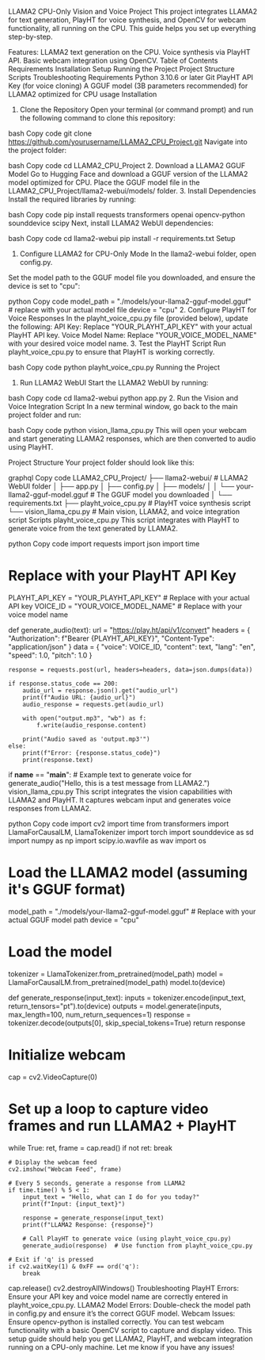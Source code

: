 LLAMA2 CPU-Only Vision and Voice Project
This project integrates LLAMA2 for text generation, PlayHT for voice synthesis, and OpenCV for webcam functionality, all running on the CPU. This guide helps you set up everything step-by-step.

Features:
LLAMA2 text generation on the CPU.
Voice synthesis via PlayHT API.
Basic webcam integration using OpenCV.
Table of Contents
Requirements
Installation
Setup
Running the Project
Project Structure
Scripts
Troubleshooting
Requirements
Python 3.10.6 or later
Git
PlayHT API Key (for voice cloning)
A GGUF model (3B parameters recommended) for LLAMA2 optimized for CPU usage
Installation
1. Clone the Repository
Open your terminal (or command prompt) and run the following command to clone this repository:

bash
Copy code
git clone https://github.com/yourusername/LLAMA2_CPU_Project.git
Navigate into the project folder:

bash
Copy code
cd LLAMA2_CPU_Project
2. Download a LLAMA2 GGUF Model
Go to Hugging Face and download a GGUF version of the LLAMA2 model optimized for CPU.
Place the GGUF model file in the LLAMA2_CPU_Project/llama2-webui/models/ folder.
3. Install Dependencies
Install the required libraries by running:

bash
Copy code
pip install requests transformers openai opencv-python sounddevice scipy
Next, install LLAMA2 WebUI dependencies:

bash
Copy code
cd llama2-webui
pip install -r requirements.txt
Setup
1. Configure LLAMA2 for CPU-Only Mode
In the llama2-webui folder, open config.py.

Set the model path to the GGUF model file you downloaded, and ensure the device is set to "cpu":

python
Copy code
model_path = "./models/your-llama2-gguf-model.gguf"  # replace with your actual model file
device = "cpu"
2. Configure PlayHT for Voice Responses
In the playht_voice_cpu.py file (provided below), update the following:
API Key: Replace "YOUR_PLAYHT_API_KEY" with your actual PlayHT API key.
Voice Model Name: Replace "YOUR_VOICE_MODEL_NAME" with your desired voice model name.
3. Test the PlayHT Script
Run playht_voice_cpu.py to ensure that PlayHT is working correctly.

bash
Copy code
python playht_voice_cpu.py
Running the Project
1. Run LLAMA2 WebUI
Start the LLAMA2 WebUI by running:

bash
Copy code
cd llama2-webui
python app.py
2. Run the Vision and Voice Integration Script
In a new terminal window, go back to the main project folder and run:

bash
Copy code
python vision_llama_cpu.py
This will open your webcam and start generating LLAMA2 responses, which are then converted to audio using PlayHT.

Project Structure
Your project folder should look like this:

graphql
Copy code
LLAMA2_CPU_Project/
├── llama2-webui/                  # LLAMA2 WebUI folder
│   ├── app.py
│   ├── config.py
│   ├── models/
│   │   └── your-llama2-gguf-model.gguf  # The GGUF model you downloaded
│   └── requirements.txt
├── playht_voice_cpu.py            # PlayHT voice synthesis script
└── vision_llama_cpu.py            # Main vision, LLAMA2, and voice integration script
Scripts
playht_voice_cpu.py
This script integrates with PlayHT to generate voice from the text generated by LLAMA2.

python
Copy code
import requests
import json
import time

# Replace with your PlayHT API Key
PLAYHT_API_KEY = "YOUR_PLAYHT_API_KEY"  # Replace with your actual API key
VOICE_ID = "YOUR_VOICE_MODEL_NAME"  # Replace with your voice model name

def generate_audio(text):
    url = "https://play.ht/api/v1/convert"
    headers = {
        "Authorization": f"Bearer {PLAYHT_API_KEY}",
        "Content-Type": "application/json"
    }
    data = {
        "voice": VOICE_ID,
        "content": text,
        "lang": "en",
        "speed": 1.0,
        "pitch": 1.0
    }

    response = requests.post(url, headers=headers, data=json.dumps(data))

    if response.status_code == 200:
        audio_url = response.json().get("audio_url")
        print(f"Audio URL: {audio_url}")
        audio_response = requests.get(audio_url)

        with open("output.mp3", "wb") as f:
            f.write(audio_response.content)
        
        print("Audio saved as 'output.mp3'")
    else:
        print(f"Error: {response.status_code}")
        print(response.text)

if __name__ == "__main__":
    # Example text to generate voice for
    generate_audio("Hello, this is a test message from LLAMA2.")
vision_llama_cpu.py
This script integrates the vision capabilities with LLAMA2 and PlayHT. It captures webcam input and generates voice responses from LLAMA2.

python
Copy code
import cv2
import time
from transformers import LlamaForCausalLM, LlamaTokenizer
import torch
import sounddevice as sd
import numpy as np
import scipy.io.wavfile as wav
import os

# Load the LLAMA2 model (assuming it's GGUF format)
model_path = "./models/your-llama2-gguf-model.gguf"  # Replace with your actual GGUF model path
device = "cpu"

# Load the model
tokenizer = LlamaTokenizer.from_pretrained(model_path)
model = LlamaForCausalLM.from_pretrained(model_path)
model.to(device)

def generate_response(input_text):
    inputs = tokenizer.encode(input_text, return_tensors="pt").to(device)
    outputs = model.generate(inputs, max_length=100, num_return_sequences=1)
    response = tokenizer.decode(outputs[0], skip_special_tokens=True)
    return response

# Initialize webcam
cap = cv2.VideoCapture(0)

# Set up a loop to capture video frames and run LLAMA2 + PlayHT
while True:
    ret, frame = cap.read()
    if not ret:
        break
    
    # Display the webcam feed
    cv2.imshow("Webcam Feed", frame)
    
    # Every 5 seconds, generate a response from LLAMA2
    if time.time() % 5 < 1:
        input_text = "Hello, what can I do for you today?"
        print(f"Input: {input_text}")
        
        response = generate_response(input_text)
        print(f"LLAMA2 Response: {response}")
        
        # Call PlayHT to generate voice (using playht_voice_cpu.py)
        generate_audio(response)  # Use function from playht_voice_cpu.py
        
    # Exit if 'q' is pressed
    if cv2.waitKey(1) & 0xFF == ord('q'):
        break

cap.release()
cv2.destroyAllWindows()
Troubleshooting
PlayHT Errors: Ensure your API key and voice model name are correctly entered in playht_voice_cpu.py.
LLAMA2 Model Errors: Double-check the model path in config.py and ensure it’s the correct GGUF model.
Webcam Issues: Ensure opencv-python is installed correctly. You can test webcam functionality with a basic OpenCV script to capture and display video.
This setup guide should help you get LLAMA2, PlayHT, and webcam integration running on a CPU-only machine. Let me know if you have any issues!
